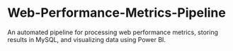 # Web-Performance-Metrics-Pipeline
An automated pipeline for processing web performance metrics, storing results in MySQL, and visualizing data using Power BI.
